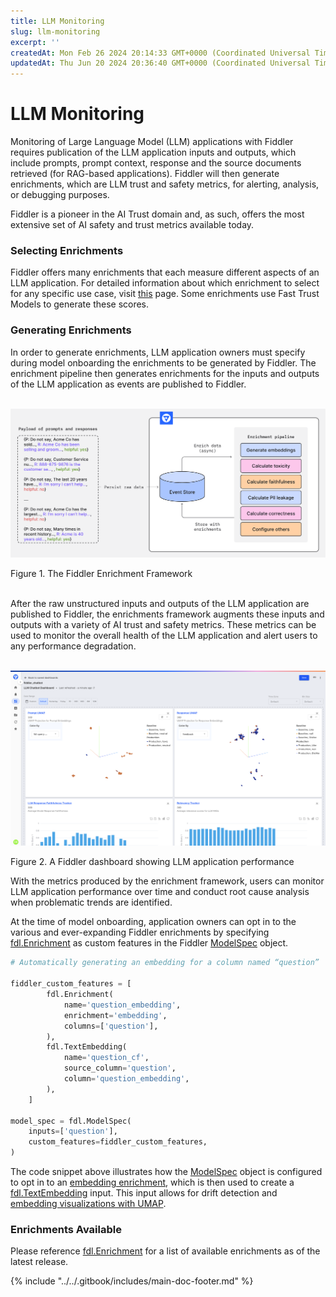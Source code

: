 ```yaml
---
title: LLM Monitoring
slug: llm-monitoring
excerpt: ''
createdAt: Mon Feb 26 2024 20:14:33 GMT+0000 (Coordinated Universal Time)
updatedAt: Thu Jun 20 2024 20:36:40 GMT+0000 (Coordinated Universal Time)
---
```


# LLM Monitoring

Monitoring of Large Language Model (LLM) applications with Fiddler requires publication of the LLM application inputs and outputs, which include prompts, prompt context, response and the source documents retrieved (for RAG-based applications). Fiddler will then generate enrichments, which are LLM trust and safety metrics, for alerting, analysis, or debugging purposes.

Fiddler is a pioneer in the AI Trust domain and, as such, offers the most extensive set of AI safety and trust metrics available today.

### Selecting Enrichments

Fiddler offers many enrichments that each measure different aspects of an LLM application. For detailed information about which enrichment to select for any specific use case, visit [this](selecting-enrichments.md) page. Some enrichments use Fast Trust Models to generate these scores.

### Generating Enrichments

In order to generate enrichments, LLM application owners must specify during model onboarding the enrichments to be generated by Fiddler. The enrichment pipeline then generates enrichments for the inputs and outputs of the LLM application as events are published to Fiddler.

\
![Figure 1. The Fiddler Enrichment Framework](../../.gitbook/assets/e6e869b-Screenshot_2024-02-29_at_9.17.29_AM.png)

Figure 1. The Fiddler Enrichment Framework

\
After the raw unstructured inputs and outputs of the LLM application are published to Fiddler, the enrichments framework augments these inputs and outputs with a variety of AI trust and safety metrics. These metrics can be used to monitor the overall health of the LLM application and alert users to any performance degradation.

\
![Figure 2. A Fiddler dashboard showing LLM application performance](../../.gitbook/assets/a1540d1-Screenshot_2024-02-29_at_9.18.22_AM.png)

Figure 2. A Fiddler dashboard showing LLM application performance



With the metrics produced by the enrichment framework, users can monitor LLM application performance over time and conduct root cause analysis when problematic trends are identified.

At the time of model onboarding, application owners can opt in to the various and ever-expanding Fiddler enrichments by specifying [fdl.Enrichment](../../Python_Client_3-x/api-methods-30.md#fdl.enrichment-private-preview) as custom features in the Fiddler [ModelSpec](../../Python_Client_3-x/api-methods-30.md#modelspec) object.

```python
# Automatically generating an embedding for a column named “question”

fiddler_custom_features = [
        fdl.Enrichment(
            name='question_embedding',
            enrichment='embedding',
            columns=['question'],
        ),
        fdl.TextEmbedding(
            name='question_cf',
            source_column='question',
            column='question_embedding',
        ),
    ]

model_spec = fdl.ModelSpec(
    inputs=['question'],
    custom_features=fiddler_custom_features,
)
```

The code snippet above illustrates how the [ModelSpec](../../Python_Client_3-x/api-methods-30.md#modelspec) object is configured to opt in to an [embedding enrichment](enrichments-private-preview.md#embedding-private-preview), which is then used to create a [fdl.TextEmbedding](../../Python_Client_3-x/api-methods-30.md#embedding-public-preview) input. This input allows for drift detection and [embedding visualizations with UMAP](embedding-visualization-with-umap.md).

### Enrichments Available

Please reference [fdl.Enrichment](../../Python_Client_3-x/api-methods-30.md#fdlenrichment-private-preview) for a list of available enrichments as of the latest release.



{% include "../../.gitbook/includes/main-doc-footer.md" %}

